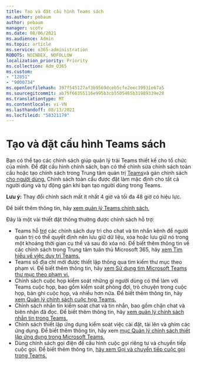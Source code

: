 ```yaml
---
title: Tạo và đặt cấu hình Teams sách
ms.author: pebaum
author: pebaum
manager: scotv
ms.date: 08/06/2021
ms.audience: Admin
ms.topic: article
ms.service: o365-administration
ROBOTS: NOINDEX, NOFOLLOW
localization_priority: Priority
ms.collection: Adm_O365
ms.custom:
- "12851"
- "9000734"
ms.openlocfilehash: 397f545127af3b9569dceb5cfe2eec39931e67a5
ms.sourcegitcommit: ab75f66355116e995b3cb5505465b31989339e28
ms.translationtype: MT
ms.contentlocale: vi-VN
ms.lasthandoff: 08/13/2021
ms.locfileid: "58321179"
---
```

# <a name="create-and-configure-teams-policies"></a>Tạo và đặt cấu hình Teams sách

Bạn có thể tạo các chính sách giúp quản lý trải Teams thiết kế cho tổ chức của mình. Để đặt cấu hình chính sách, bạn có thể chỉnh sửa chính sách toàn cầu hoặc tạo chính sách trong Trung tâm quản trị [Teams](https://admin.microsoft.com/)và gán chính sách [cho người dùng.](https://docs.microsoft.com/microsoftteams/assign-policies) Chính sách toàn cầu được đặt làm mặc định cho tất cả người dùng và tự động gán khi bạn tạo người dùng trong Teams.

**Lưu ý:** Thay đổi chính sách mất ít nhất 4 giờ và tối đa 48 giờ có hiệu lực. 

Để biết thêm thông tin, hãy [xem quản lý Teams chính sách.](https://docs.microsoft.com/microsoftteams/manage-teams-with-policies)

Đây là một vài thiết đặt thông thường được chính sách hỗ trợ:

- Teams hỗ [trợ](https://docs.microsoft.com/microsoftteams/retention-policies) các chính sách duy trì cho chat và tin nhắn kênh để người quản trị có thể quyết định nên lưu giữ dữ liệu, xóa hoặc lưu giữ nó trong một khoảng thời gian cụ thể và sau đó xóa nó. Để biết thêm thông tin về các chính sách trong Trung tâm tuân thủ Microsoft 365, hãy [xem Tìm hiểu về việc duy trì Teams.](https://docs.microsoft.com/microsoftteams/assign-policies)
- Teams sổ địa chỉ mới được thiết lập thông qua tìm kiếm thư mục theo phạm vi. Để biết thêm thông tin, hãy [xem Sử dụng tìm Microsoft Teams thư mục theo phạm vi.](https://docs.microsoft.com/MicrosoftTeams/teams-scoped-directory-search)
- Chính sách cuộc họp kiểm soát những gì người dùng có thể làm với Teams cuộc họp, bao gồm kiểm soát phòng đợi, trò chuyện trong cuộc họp, bản ghi cuộc họp, và nhiều hơn nữa. Để biết thêm thông tin, hãy [xem Quản lý chính sách cuộc họp Teams.](https://docs.microsoft.com/microsoftteams/meeting-policies-in-teams)
- Chính sách nhắn tin kiểm soát chat và tin nhắn, bao gồm chặn chat và biên nhận đã đọc. Để biết thêm thông tin, hãy [xem quản lý chính sách nhắn tin trong Teams.](https://docs.microsoft.com/microsoftteams/messaging-policies-in-teams)
- Chính sách thiết lập ứng dụng kiểm soát việc cài đặt, tải lên và ghim các ứng dụng. Để biết thêm thông tin, hãy xem [mục Quản lý chính sách thiết lập ứng dụng trong Microsoft Teams.](https://docs.microsoft.com/MicrosoftTeams/teams-app-setup-policies)
- Dùng chính sách gọi điện để cấu hình cuộc gọi riêng tư và chuyển tiếp cuộc gọi. Để biết thêm thông tin, [hãy xem Gọi và chuyển tiếp cuộc gọi trong Teams.](https://docs.microsoft.com/MicrosoftTeams/teams-calling-policy)

